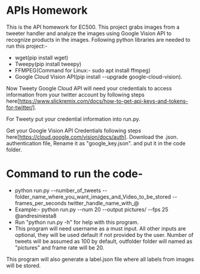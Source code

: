 # APIs Homework

This is the API homework for EC500. This project grabs images from a tweeter handler and analyze the images using Google Vision API to recognize products in the images.
Following python libraries are needed to run this project:-
- wget(pip install wget)
- Tweepy(pip install tweepy)
- FFMPEG(Command for Linux:- sudo apt install ffmpeg)
- Google Cloud Vision API(pip install --upgrade google-cloud-vision).

Now Tweety Google Cloud API will need your credentials to access information from your twitter account by following steps here[https://www.slickremix.com/docs/how-to-get-api-keys-and-tokens-for-twitter/].

For Tweety put your credential information into run.py.
 
Get your Google Vision API Credentials following steps here[https://cloud.google.com/vision/docs/auth]. Download the .json.  authentication file, Rename it as "google_key.json". and put it in the code folder.
 
# Command to run the code- 
  - python run.py --number_of_tweets --folder_name_where_you_want_images_and_Video_to_be_stored --frames_per_seconds     twitter_handle_name_with_@
 - Example:- python run.py --num 20 --output pictures/ --fps 25 @andresiniesta8 
 - Run "python run.py -h" for help with this program. 
 - This program will need username as a must input. All other inputs are optional, they will be used default if not provided by the user. Number of tweets will be assumed as 100 by default, outfolder folder will named as "pictures" and frame rate will be 20.
 
 This program will also generate a label.json file where all labels from images will be stored.
